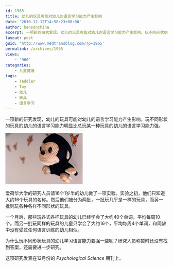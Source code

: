 ```yaml
---
id: 1965
title: 幼儿的玩具可能对幼儿的语言学习能力产生影响
date: '2010-12-12T14:58:23+00:00'
author: bensonchina
excerpt: 一项新的研究发现，幼儿的玩具可能对幼儿的语言学习能力产生影响。玩不同形状的玩具的幼儿的语言学习能力明显比总玩某一种玩具的幼儿的语言学习能力强。
layout: post
guid: 'http://www.medtransblog.com/?p=1965'
permalink: /archives/1965
views:
    - '960'
categories:
    - 儿童健康
tags:
    - Taddler
    - Toy
    - 幼儿
    - 玩具
    - 语言学习
---
```


一项新的研究发现，幼儿的玩具可能对幼儿的语言学习能力产生影响。玩不同形状的玩具的幼儿的语言学习能力明显比总玩某一种玩具的幼儿的语言学习能力强。

![](/assets/uploads/2010/12/5243754334_3418442ab9_m.jpg)

爱荷华大学的研究人员请16个1岁半的幼儿做了一项实验。实验之初，他们只知道大约16个玩具的名称。然后他们被分为两批，一批玩几乎是一样的玩具，而另一批则玩各种各样不同形状的玩具。

一个月后，那些玩各式各样玩具的幼儿已经学会了大约40个单词，平均每周10个。而另一批玩同样的玩具的儿童只学会了大约16个，平均每周4个单词，和同龄中没有受过任何语言训练的幼儿相似。

为什么玩不同形状玩具的幼儿学习语言能力要强一些呢？研究人员称暂时还没有找到答案，还需要进一步研究。

这项研究发表在12月份的 *Psychological Science* 期刊上。